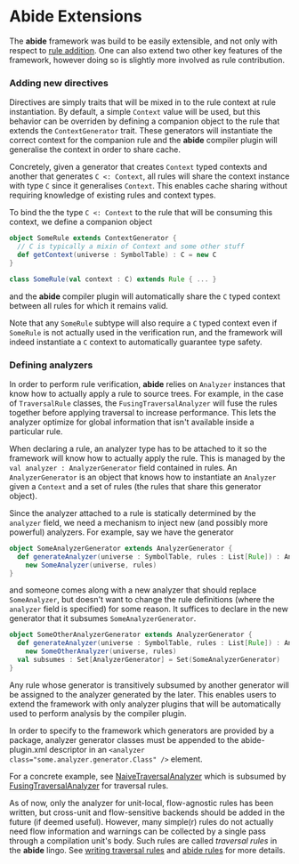 # Abide Extensions

The **abide** framework was build to be easily extensible, and not only with respect to [rule addition](/wiki/rules.md). One can also extend two other key features of the framework, however doing so is slightly more involved as rule contribution.

### Adding new directives

Directives are simply traits that will be mixed in to the rule context at rule instantiation. By default, a simple
`Context` value will be used, but this behavior can be overriden by defining a companion object to the rule that
extends the `ContextGenerator` trait. These generators will instantiate the correct context for the companion rule and the **abide** compiler plugin will generalise the context in order to share cache.

Concretely, given a generator that creates `Context` typed contexts and another that generates `C <: Context`, all rules will share the context instance with type `C` since it generalises `Context`. This enables cache sharing without requiring knowledge of existing rules and context types.

To bind the the type `C <: Context` to the rule that will be consuming this context, we define a companion object
```scala
object SomeRule extends ContextGenerator {
  // C is typically a mixin of Context and some other stuff
  def getContext(universe : SymbolTable) : C = new C
}

class SomeRule(val context : C) extends Rule { ... }
````
and the **abide** compiler plugin will automatically share the `C` typed context between all rules for which it remains
valid.

Note that any `SomeRule` subtype will also require a `C` typed context even if `SomeRule` is not actually used in the
verification run, and the framework will indeed instantiate a `C` context to automatically guarantee type safety.

### Defining analyzers

In order to perform rule verification, **abide** relies on `Analyzer` instances that know how to actually apply a rule to source trees. For example, in the case of `TraversalRule` classes, the `FusingTraversalAnalyzer` will fuse the rules together before applying traversal to increase performance. This lets the analyzer optimize for global information that isn't available inside a particular rule.

When declaring a rule, an analyzer type has to be attached to it so the framework will know how to actually apply the rule. This is managed by the `val analyzer : AnalyzerGenerator` field contained in rules. An `AnalyzerGenerator` is an object that knows how to instantiate an `Analyzer` given a `Context` and a set of rules (the rules that share this generator object).

Since the analyzer attached to a rule is statically determined by the `analyzer` field, we need a mechanism to inject new (and possibly more powerful) analyzers. For example, say we have the generator
```scala
object SomeAnalyzerGenerator extends AnalyzerGenerator {
  def generateAnalyzer(universe : SymbolTable, rules : List[Rule]) : Analyzer =
    new SomeAnalyzer(universe, rules)
}
```
and someone comes along with a new analyzer that should replace `SomeAnalyzer`, but doesn't want to change the rule definitions (where the `analyzer` field is specified) for some reason. It suffices to declare in the new generator that it subsumes `SomeAnalyzerGenerator`.
```scala
object SomeOtherAnalyzerGenerator extends AnalyzerGenerator {
  def generateAnalyzer(universe : SymbolTable, rules : List[Rule]) : Analyzer =
    new SomeOtherAnalyzer(universe, rules)
  val subsumes : Set[AnalyzerGenerator] = Set(SomeAnalyzerGenerator)
}
```

Any rule whose generator is transitively subsumed by another generator will be assigned to the analyzer generated by the later. This enables users to extend the framework with only analyzer plugins that will be automatically used to perform analysis by the compiler plugin.

In order to specify to the framework which generators are provided by a package, analyzer generator classes must be appended to the abide-plugin.xml descriptor in an `<analyzer class="some.analyzer.generator.Class" />` element.

For a concrete example, see [NaiveTraversalAnalyzer](/abide/src/main/scala/scala/tools/abide/traversal/NaiveTraversalAnalyzer.scala) which is subsumed by [FusingTraversalAnalyzer](/abide/src/main/scala/scala/tools/abide/traversal/FusingTraversalAnalyzer.scala) for traversal rules.

As of now, only the analyzer for unit-local, flow-agnostic rules has been written, but cross-unit and flow-sensitive
backends should be added in the future (if deemed useful). However, many simple(r) rules do not actually need flow
information and warnings can be collected by a single pass through a compilation unit's body. Such rules are called
_traversal rules_ in the **abide** lingo. See
[writing traversal rules](/wiki/traversal/traversal-rules.md) and
[abide rules](/wiki/rules.md) for more details.
